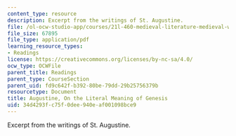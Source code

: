 ```yaml
---
content_type: resource
description: Excerpt from the writings of St. Augustine.
file: /ol-ocw-studio-app/courses/21l-460-medieval-literature-medieval-women-writers-spring-2004/34d4293fc75f0dee940eaf001098bce9_hand_out3_augus.pdf
file_size: 67895
file_type: application/pdf
learning_resource_types:
- Readings
license: https://creativecommons.org/licenses/by-nc-sa/4.0/
ocw_type: OCWFile
parent_title: Readings
parent_type: CourseSection
parent_uid: fd9c642f-b392-80be-79dd-29b25756379b
resourcetype: Document
title: Augustine, On the Literal Meaning of Genesis
uid: 34d4293f-c75f-0dee-940e-af001098bce9
---
```

Excerpt from the writings of St. Augustine.